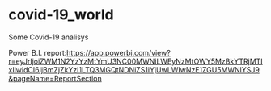 # covid-19_world

Some Covid-19 analisys

Power B.I. report:https://app.powerbi.com/view?r=eyJrIjoiZWM1N2YzYzMtYmU3NC00MWNiLWEyNzMtOWY5MzBkYTRjMTIxIiwidCI6IjBmZjZkYzI1LTQ3MGQtNDNiZS1iYjUwLWIwNzE1ZGU5MWNlYSJ9&pageName=ReportSection
